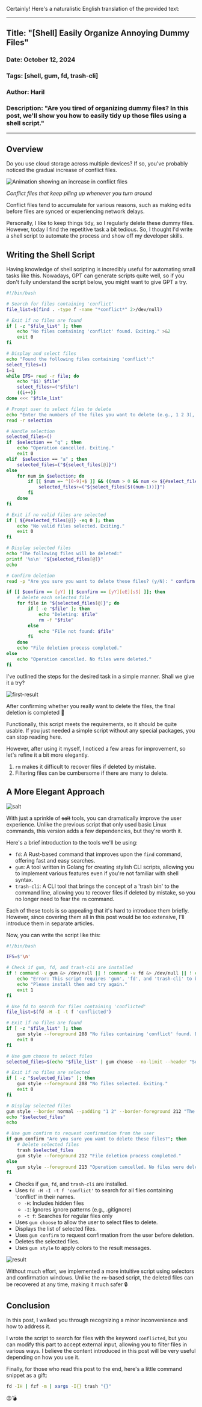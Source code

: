 Certainly! Here's a naturalistic English translation of the provided text:

---

## Title: "[Shell] Easily Organize Annoying Dummy Files"

### Date: October 12, 2024

### Tags: [shell, gum, fd, trash-cli]

### Author: Haril

### Description: "Are you tired of organizing dummy files? In this post, we'll show you how to easily tidy up those files using a shell script."

---

## Overview

Do you use cloud storage across multiple devices? If so, you've probably noticed the gradual increase of conflict files.

![Animation showing an increase in conflict files](https://i.imgur.com/wExLU6I.gif)

_Conflict files that keep piling up whenever you turn around_

Conflict files tend to accumulate for various reasons, such as making edits before files are synced or experiencing network delays.

Personally, I like to keep things tidy, so I regularly delete these dummy files. However, today I find the repetitive task a bit tedious. So, I thought I'd write a shell script to automate the process and show off my developer skills.

<!-- truncate -->

## Writing the Shell Script

Having knowledge of shell scripting is incredibly useful for automating small tasks like this. Nowadays, GPT can generate scripts quite well, so if you don't fully understand the script below, you might want to give GPT a try.

```bash
#!/bin/bash

# Search for files containing 'conflict'
file_list=$(find . -type f -name "*conflict*" 2>/dev/null)

# Exit if no files are found
if [ -z "$file_list" ]; then
    echo "No files containing 'conflict' found. Exiting." >&2
    exit 0
fi

# Display and select files
echo "Found the following files containing 'conflict':"
select_files=()
i=1
while IFS= read -r file; do
    echo "$i) $file"
    select_files+=("$file")
    ((i++))
done <<< "$file_list"

# Prompt user to select files to delete
echo "Enter the numbers of the files you want to delete (e.g., 1 2 3), or 'a' for all, or 'q' to quit:"
read -r selection

# Handle selection
selected_files=()
if  $selection == "q" ; then
    echo "Operation cancelled. Exiting."
    exit 0
elif  $selection == "a" ; then
    selected_files=("${select_files[@]}")
else
    for num in $selection; do
        if [[ $num =~ ^[0-9]+$ ]] && ((num > 0 && num <= ${#select_files[@]})); then
            selected_files+=("${select_files[$((num-1))]}")
        fi
    done
fi

# Exit if no valid files are selected
if [ ${#selected_files[@]} -eq 0 ]; then
    echo "No valid files selected. Exiting."
    exit 0
fi

# Display selected files
echo "The following files will be deleted:"
printf '%s\n' "${selected_files[@]}"
echo

# Confirm deletion
read -p "Are you sure you want to delete these files? (y/N): " confirm

if [[ $confirm == [yY] || $confirm == [yY][eE][sS] ]]; then
    # Delete each selected file
    for file in "${selected_files[@]}"; do
        if [ -e "$file" ]; then
            echo "Deleting: $file"
            rm -f "$file"
        else
            echo "File not found: $file"
        fi
    done
    echo "File deletion process completed."
else
    echo "Operation cancelled. No files were deleted."
fi
```

I've outlined the steps for the desired task in a simple manner. Shall we give it a try?

![first-result](https://i.imgur.com/wI3rvym.gif)

After confirming whether you really want to delete the files, the final deletion is completed 🎉

Functionally, this script meets the requirements, so it should be quite usable. If you just needed a simple script without any special packages, you can stop reading here.

However, after using it myself, I noticed a few areas for improvement, so let's refine it a bit more elegantly.

1. `rm` makes it difficult to recover files if deleted by mistake.
2. Filtering files can be cumbersome if there are many to delete.

## A More Elegant Approach

![salt](https://i.imgur.com/VkruAdx.png)

With just a sprinkle of ~~salt~~ tools, you can dramatically improve the user experience. Unlike the previous script that only used basic Linux commands, this version adds a few dependencies, but they're worth it.

Here's a brief introduction to the tools we'll be using:

- `fd`: A Rust-based command that improves upon the `find` command, offering fast and easy searches.
- `gum`: A tool written in Golang for creating stylish CLI scripts, allowing you to implement various features even if you're not familiar with shell syntax.
- `trash-cli`: A CLI tool that brings the concept of a 'trash bin' to the command line, allowing you to recover files if deleted by mistake, so you no longer need to fear the `rm` command.

Each of these tools is so appealing that it's hard to introduce them briefly. However, since covering them all in this post would be too extensive, I'll introduce them in separate articles.

Now, you can write the script like this:

```bash
#!/bin/bash

IFS=$'\n'

# Check if gum, fd, and trash-cli are installed
if ! command -v gum &> /dev/null || ! command -v fd &> /dev/null || ! command -v trash &> /dev/null; then
    echo "Error: This script requires 'gum', 'fd', and 'trash-cli' to be installed."
    echo "Please install them and try again."
    exit 1
fi

# Use fd to search for files containing 'conflicted'
file_list=$(fd -H -I -t f 'conflicted')

# Exit if no files are found
if [ -z "$file_list" ]; then
    gum style --foreground 208 "No files containing 'conflict' found. Exiting."
    exit 0
fi

# Use gum choose to select files
selected_files=$(echo "$file_list" | gum choose --no-limit --header "Select files to delete (Space to select, Enter to confirm):")

# Exit if no files are selected
if [ -z "$selected_files" ]; then
    gum style --foreground 208 "No files selected. Exiting."
    exit 0
fi

# Display selected files
gum style --border normal --padding "1 2" --border-foreground 212 "The following files will be deleted:"
echo "$selected_files"
echo

# Use gum confirm to request confirmation from the user
if gum confirm "Are you sure you want to delete these files?"; then
    # Delete selected files
    trash $selected_files
    gum style --foreground 212 "File deletion process completed."
else
    gum style --foreground 213 "Operation cancelled. No files were deleted."
fi
```

- Checks if `gum`, `fd`, and `trash-cli` are installed.
- Uses `fd -H -I -t f 'conflict'` to search for all files containing 'conflict' in their names.
    - `-H`: Includes hidden files
    - `-I`: Ignores ignore patterns (e.g., .gitignore)
    - `-t f`: Searches for regular files only
- Uses `gum choose` to allow the user to select files to delete.
- Displays the list of selected files.
- Uses `gum confirm` to request confirmation from the user before deletion.
- Deletes the selected files.
- Uses `gum style` to apply colors to the result messages.

![result](https://i.imgur.com/evtMYm4.gif)

Without much effort, we implemented a more intuitive script using selectors and confirmation windows. Unlike the `rm`-based script, the deleted files can be recovered at any time, making it much safer 🔒

## Conclusion

In this post, I walked you through recognizing a minor inconvenience and how to address it.

I wrote the script to search for files with the keyword `conflicted`, but you can modify this part to accept external input, allowing you to filter files in various ways. I believe the content introduced in this post will be very useful depending on how you use it.

Finally, for those who read this post to the end, here's a little command snippet as a gift:

```bash
fd -IH | fzf -m | xargs -I{} trash "{}"
```

😜💣

[^fn-nth-1]: [GitHub - sharkdp/fd: A simple, fast and user-friendly alternative to 'find'](https://github.com/sharkdp/fd)
[^fn-nth-2]: [GitHub - charmbracelet/gum: A tool for glamorous shell scripts 🎀](https://github.com/charmbracelet/gum)
[^fn-nth-3]: [GitHub - andreafrancia/trash-cli: Command line interface to the freedesktop.org trashcan.](https://github.com/andreafrancia/trash-cli)